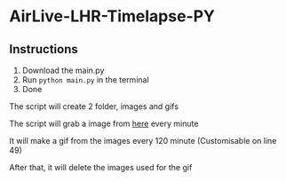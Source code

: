 # AirLive-LHR-Timelapse-PY

## Instructions

1. Download the main.py
2. Run `python main.py` in the terminal
3. Done


The script will create 2 folder, images and gifs

The script will grab a image from [here](https://assets4.webcam.io/w/MmqrKM/latest.jpg) every minute

It will make a gif from the images every 120 minute (Customisable on line 49)

After that, it will delete the images used for the gif
